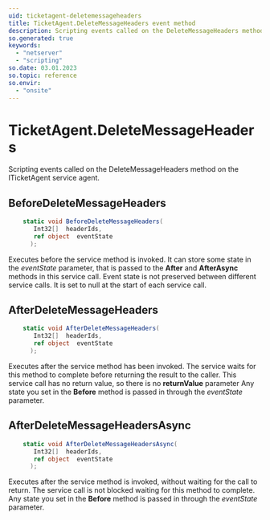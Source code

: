 ```yaml
---
uid: ticketagent-deletemessageheaders
title: TicketAgent.DeleteMessageHeaders event method
description: Scripting events called on the DeleteMessageHeaders method on the TicketAgent service agent.
so.generated: true
keywords:
  - "netserver"
  - "scripting"
so.date: 03.01.2023
so.topic: reference
so.envir:
  - "onsite"
---
```

# TicketAgent.DeleteMessageHeaders

Scripting events called on the <see cref='M:SuperOffice.CRM.Services.ITicketAgent.DeleteMessageHeaders'>DeleteMessageHeaders</see> method on the <see cref='ITicketAgent'>ITicketAgent</see>  service agent.

## BeforeDeleteMessageHeaders
```cs
    static void BeforeDeleteMessageHeaders(
       Int32[]  headerIds,
       ref object  eventState
      );
```
Executes before the service method is invoked.
It can store some state in the *eventState* parameter, that is passed to the **After** and **AfterAsync** methods in this service call.
Event state is not preserved between different service calls. It is set to null at the start of each service call.
## AfterDeleteMessageHeaders
```cs
    static void AfterDeleteMessageHeaders(
       Int32[]  headerIds,
       ref object  eventState
      );
```
Executes after the service method has been invoked. The service waits for this method to complete before returning the result to the caller.
This service call has no return value, so there is no **returnValue** parameter
Any state you set in the **Before** method is passed in through the *eventState* parameter.
## AfterDeleteMessageHeadersAsync
```cs
    static void AfterDeleteMessageHeadersAsync(
       Int32[]  headerIds,
       ref object  eventState
      );
```
Executes after the service method is invoked, without waiting for the call to return.
The service call is not blocked waiting for this method to complete.
Any state you set in the **Before** method is passed in through the *eventState* parameter.

